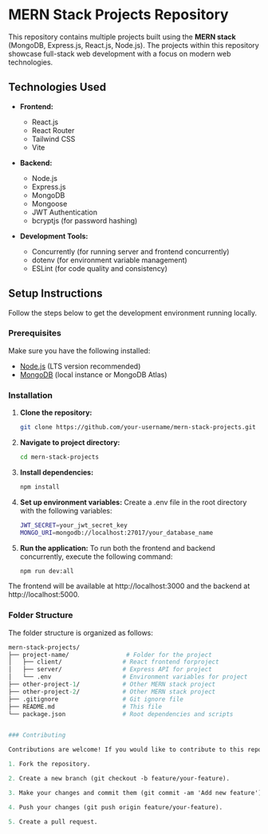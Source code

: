 # MERN Stack Projects Repository

This repository contains multiple projects built using the **MERN stack** (MongoDB, Express.js, React.js, Node.js). The projects within this repository showcase full-stack web development with a focus on modern web technologies.

## Technologies Used

- **Frontend:**
  - React.js
  - React Router
  - Tailwind CSS
  - Vite

- **Backend:**
  - Node.js
  - Express.js
  - MongoDB
  - Mongoose
  - JWT Authentication
  - bcryptjs (for password hashing)

- **Development Tools:**
  - Concurrently (for running server and frontend concurrently)
  - dotenv (for environment variable management)
  - ESLint (for code quality and consistency)

## Setup Instructions

Follow the steps below to get the development environment running locally.

### Prerequisites

Make sure you have the following installed:

- [Node.js](https://nodejs.org/) (LTS version recommended)
- [MongoDB](https://www.mongodb.com/) (local instance or MongoDB Atlas)

### Installation

1. **Clone the repository:**

   ```bash
   git clone https://github.com/your-username/mern-stack-projects.git

2. **Navigate to project directory:**

   ```bash
   cd mern-stack-projects
3. **Install dependencies:**
   ```bash
   npm install
4. **Set up environment variables:**
   Create a .env file in the root directory with the following variables:
    ```bash
    JWT_SECRET=your_jwt_secret_key
    MONGO_URI=mongodb://localhost:27017/your_database_name
5. **Run the application:**
   To run both the frontend and backend concurrently, execute the following command:
   ```bash
   npm run dev:all
  The frontend will be available at http://localhost:3000 and the backend at http://localhost:5000.

### Folder Structure
The folder structure is organized as follows:
 ```graphql
 mern-stack-projects/
├── project-name/                # Folder for the project
│   ├── client/                 # React frontend forproject
│   ├── server/                 # Express API for project
│   └── .env                    # Environment variables for project
├── other-project-1/            # Other MERN stack project
├── other-project-2/            # Other MERN stack project
├── .gitignore                  # Git ignore file
├── README.md                   # This file
└── package.json                # Root dependencies and scripts


### Contributing

Contributions are welcome! If you would like to contribute to this repository, please follow these steps:

1. Fork the repository.

2. Create a new branch (git checkout -b feature/your-feature).

3. Make your changes and commit them (git commit -am 'Add new feature').

4. Push your changes (git push origin feature/your-feature).

5. Create a pull request. 

